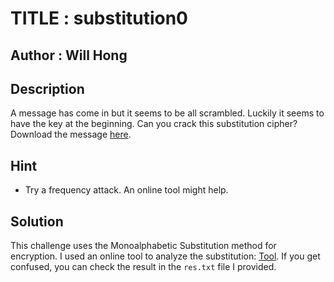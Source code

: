 # TITLE : substitution0
## Author : Will Hong
## Description
A message has come in but it seems to be all scrambled. Luckily it seems to have the key at the beginning. Can you crack this substitution cipher?
Download the message [here](https://artifacts.picoctf.net/c/154/message.txt).
## Hint
- Try a frequency attack. An online tool might help.
## Solution
This challenge uses the Monoalphabetic Substitution method for encryption. I used an online tool to analyze the substitution: [Tool](https://www.101computing.net/mono-alphabetic-substitution-cipher/).
If you get confused, you can check the result in the `res.txt` file I provided.
